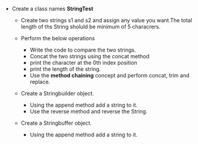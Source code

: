 - Create a class names **StringTest**
    -   Create two strings s1 and s2 and assign any value you want.The total length of ths String sholuld be minimum of 5 characrers.
    -   Perform the below operations
        -   Write the code to compare the two strings.
        -   Concat the two strings using the concat method
        -   print the character at the 0th index position
        -   print the length of the string.
        -   Use the **method chaining** concept and perform concat, trim and replace.
        
    - Create a Stringbuilder object.
        -   Using the append method add a string to it.
        -   Use the reverse method and reverse the String.                            
    - Create a Stringbuffer object.
        -   Using the append method add a string to it.
                